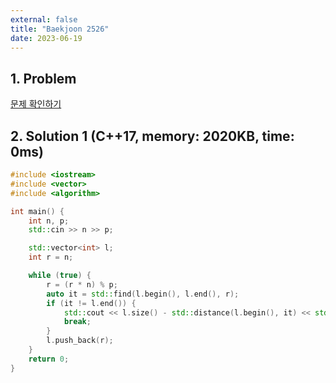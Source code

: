 ```yaml
---
external: false
title: "Baekjoon 2526"
date: 2023-06-19
---
```


## 1. Problem

[문제 확인하기](https://www.acmicpc.net/problem/2526)

## 2. Solution 1 (C++17, memory: 2020KB, time: 0ms)

```cpp
#include <iostream>
#include <vector>
#include <algorithm>

int main() {
    int n, p;
    std::cin >> n >> p;

    std::vector<int> l;
    int r = n;

    while (true) {
        r = (r * n) % p;
        auto it = std::find(l.begin(), l.end(), r);
        if (it != l.end()) {
            std::cout << l.size() - std::distance(l.begin(), it) << std::endl;
            break;
        }
        l.push_back(r);
    }
    return 0;
}
```
